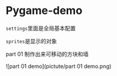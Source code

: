 # Pygame-demo
`settings`里面是全局基本配置

`sprites`是显示的对象

part 01 制作出来可移动的方块和墙

![part 01 demo](pictute/part 01 demo.png)